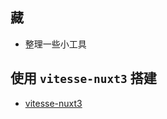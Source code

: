## 藏

- 整理一些小工具

## 使用 `vitesse-nuxt3` 搭建

- [vitesse-nuxt3](https://github.com/antfu/vitesse-nuxt3)
